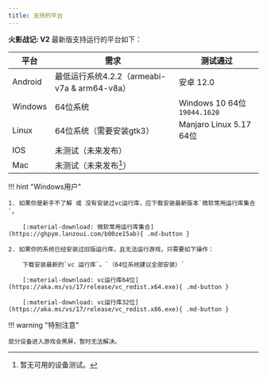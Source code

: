 ```yaml
---
title: 支持的平台
---
```


**火影战记: V2** 最新版支持运行的平台如下：

| 平台    | 需求                                         | 测试通过                     |
| ------- | -------------------------------------------- | ---------------------------- |
| Android | 最低运行系统4.2.2（armeabi-v7a & arm64-v8a） | 安卓 12.0                    |
| Windows | 64位系统                                     | Windows 10 64位 `19044.1620` |
| Linux   | 64位系统（需要安装gtk3）                     | Manjaro Linux 5.17 64位      |
| IOS     | 未测试（未来发布）                           |                              |
| Mac     | 未测试（未来发布[^1]）                       |                              |

!!! hint "Windows用户"

    1. 如果你是新手不了解 或 没有安装过vc运行库，应下载安装最新版本`微软常用运行库集合`。

        [:material-download: 微软常用运行库集合](https://ghpym.lanzoui.com/b00ze15ab){ .md-button }

    2. 如果你的系统已经安装过旧版运行库，且无法运行游戏，只需要如下操作：

        下载安装最新的`vc 运行库`。`（64位系统建议全部安装）`

        [:material-download: vc运行库64位](https://aka.ms/vs/17/release/vc_redist.x64.exe){ .md-button }

        [:material-download: vc运行库32位](https://aka.ms/vs/17/release/vc_redist.x86.exe){ .md-button }

!!! warning "特别注意"

    部分设备进入游戏会黑屏，暂时无法解决。

[^1]: 暂无可用的设备测试。
